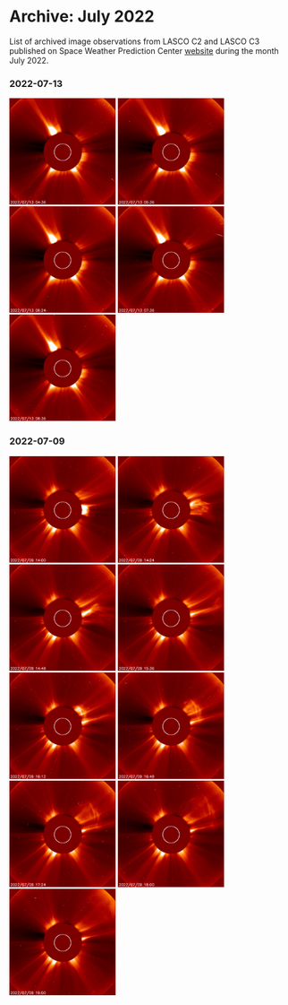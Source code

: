 # Archive: July 2022

List of archived image observations from LASCO C2 and LASCO C3 published on Space Weather Prediction Center [website](https://www.swpc.noaa.gov/products/lasco-coronagraph) during the month July 2022.


### 2022-07-13

<a href="img/20220713-01.png"><img src="img/20220713-01.png" width="190"></a> <a href="img/20220713-02.png"><img src="img/20220713-02.png" width="190"></a> <a href="img/20220713-03.png"><img src="img/20220713-03.png" width="190"></a> <a href="img/20220713-04.png"><img src="img/20220713-04.png" width="190"></a> <a href="img/20220713-05.png"><img src="img/20220713-05.png" width="190"></a>

### 2022-07-09

<a href="img/20220709-01.png"><img src="img/20220709-01.png" width="190"></a> <a href="img/20220709-02.png"><img src="img/20220709-02.png" width="190"></a> <a href="img/20220709-03.png"><img src="img/20220709-03.png" width="190"></a> <a href="img/20220709-04.png"><img src="img/20220709-04.png" width="190"></a> <a href="img/20220709-05.png"><img src="img/20220709-05.png" width="190"></a> <a href="img/20220709-06.png"><img src="img/20220709-06.png" width="190"></a> <a href="img/20220709-07.png"><img src="img/20220709-07.png" width="190"></a> <a href="img/20220709-08.png"><img src="img/20220709-08.png" width="190"></a> <a href="img/20220709-09.png"><img src="img/20220709-09.png" width="190"></a>
